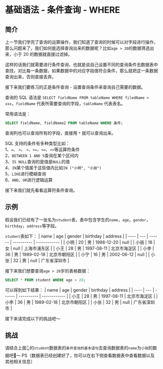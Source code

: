 # 基础语法 - 条件查询 - WHERE

## 简介

上一节我们学完了查询的运算操作，我们知道了查询的时候可以对字段进行操作，那么问题来了，我们如何能选择查询出来的数据呢？比如`age > 20`的数据筛选出来，小于 20 的数据就直接过滤掉。

这样的话我们就需要进行条件查询，也就是说自己设置不同的查询条件去数据表中查找，对比每一条数据，如果数据中的对应字段值符合条件，那么就把这一条数据查询出来，否则直接丢弃。

接下来我们要练习的正是条件查询 - 设置查询条件来查询自己需要的数据。

查询的 SQL 语法是 `SELECT fieldName FROM tableName WHERE filedName > xxx`，`fieldName` 代表所需要查询的字段，`tableName` 代表表名。

常用语法是：
```sql
SELECT fieldName, fieldName2 FROM tableName WHERE 条件;
```
查询列也可以查询所有的字段，直接用 `*` 就可以查询出来。

SQL 支持的条件有多种类型比如：  
1、`=`、 `>`、 `<`、`>=`、`<=`、`<>`等运算符条件  
2、`BETWEEN 1 AND 5`查询在某个区间内  
3、`IS NULL`查询的是值是`NULL`的值  
4、`IN`某个值属于这些值内比如`IN ("小明", "小丽")`  
5、`LIKE`进行模糊查询  
6、`AND`、`OR`进行逻辑运算

接下来我们就先看看运算符条件查询。

## 示例

假设我们已经有了一张名为`student`表，表中包含学生的`name`，`age`，`gender`，`birthday`，`address`等字段。

`student`表如下：
| name | age | gender | birthday   | address      |
| ---- | --- | ------ | ---------- | ------------ |
| 小明 | 20  | 男     | 1998-12-20 | null         |
| 小丽 | 18  | 女     | null       | 上海市浦东区 |
| 小王 | 28  | 男     | 1997-08-11 | 北京市海淀区 |
| 小李 | 36  | 男     | 1989-02-18 | 北京市朝阳区 |
| 小宁 | 16  | 男     | 2002-06-12 | null         |
| 小张 | 32  | 男     | null       | 广东省深圳市 |

接下来我们想要查询`age > 20`岁的表格数据：
```sql
SELECT * FROM student WHERE age > 20;
```
可以得到如下结果：
| name | age | gender | birthday   | address      |
| ---- | --- | ------ | ---------- | ------------ |
| 小王 | 28  | 男     | 1997-08-11 | 北京市海淀区 |
| 小李 | 36  | 男     | 1989-02-18 | 北京市朝阳区 |
| 小张 | 32  | 男     | null       | 广东省深圳市 |

接下来请完成以下的挑战吧～

## 挑战
请结合上面👆的`student`数据表的`条件查询的基本语句`去查询数据表的`name`为`小丽`的数据吧🌈～
PS（数据表已经创建好了，你可以在右下侧查看数据表中查看数据以及其他相关信息）
